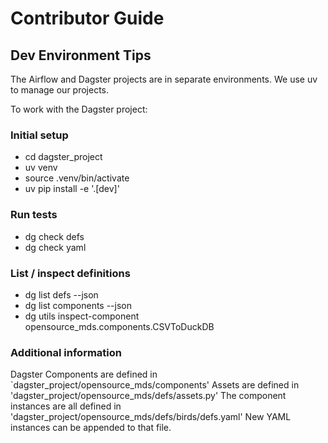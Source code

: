 # Contributor Guide

## Dev Environment Tips

The Airflow and Dagster projects are in separate environments.
We use uv to manage our projects.

To work with the Dagster project:

### Initial setup
- cd dagster_project
- uv venv
- source .venv/bin/activate
- uv pip install -e '.[dev]'


### Run tests
- dg check defs
- dg check yaml

### List / inspect definitions 

- dg list defs --json
- dg list components --json
- dg utils inspect-component opensource_mds.components.CSVToDuckDB

### Additional information

Dagster Components are defined in `dagster_project/opensource_mds/components'
Assets are defined in 'dagster_project/opensource_mds/defs/assets.py'
The component instances are all defined in 'dagster_project/opensource_mds/defs/birds/defs.yaml'
New YAML instances can be appended to that file.
